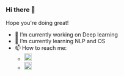 ### Hi there 👋
Hope you're doing great!
<!--
**aeryskyB/aeryskyB** is a ✨ _special_ ✨ repository because its `README.md` (this file) appears on your GitHub profile.

Here are some ideas to get you started:
-->
<!-- 
- 👯 I’m looking to collaborate on Open source
- 🤔 I’m looking for help with ...
- 💬 Ask me about ...
-->
- 🔭 I’m currently working on Deep learning
- 🌱 I’m currently learning NLP and OS
- 📫 How to reach me:
  - <a href="mailto:thunderburning987@gmail.com" target="blank"><img width="20" height="20" alt="thunderB" src="https://github.com/aeryskyB/aeryskyB/assets/79935164/ce265aa8-5216-4c53-8d15-9a008a530c38">
  - </a><a href="https://twitter.com/Aery___1" target="blank"><img width="20" height="20" alt="Aery__1" src="https://github.com/aeryskyB/aeryskyB/assets/79935164/50d7161e-49c0-4bc7-a954-cd75357efd8f"></a>

